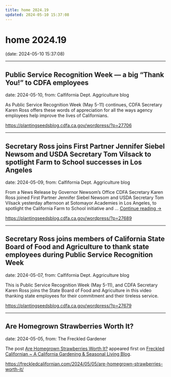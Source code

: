 ```yaml
---
title: home 2024.19
updated: 2024-05-10 15:37:08
---
```


# home 2024.19

(date: 2024-05-10 15:37:08)

---

## Public Service Recognition Week — a big “Thank You!” to CDFA employees

date: 2024-05-10, from: Calfifornia Dept. Aggriculture blog

As Public Service Recognition Week (May 5-11) continues, CDFA Secretary Karen Ross offers these words of appreciation for all the ways agency employees help improve the lives of Californians. 

<https://plantingseedsblog.cdfa.ca.gov/wordpress/?p=27706>

---

## Secretary Ross joins First Partner Jennifer Siebel Newsom and USDA Secretary Tom Vilsack to spotlight Farm to School successes in Los Angeles

date: 2024-05-09, from: Calfifornia Dept. Aggriculture blog

From a News Release by Governor Newsom&#8217;s Office CDFA Secretary Karen Ross joined First Partner Jennifer Siebel Newsom and USDA Secretary Tom Vilsack yesterday afternoon at Sotomayor Academies in Los Angeles, to spotlight the California Farm to School initiative and &#8230; <a href="https://plantingseedsblog.cdfa.ca.gov/wordpress/?p=27689">Continue reading <span class="meta-nav">&#8594;</span></a> 

<https://plantingseedsblog.cdfa.ca.gov/wordpress/?p=27689>

---

## Secretary Ross joins members of California State Board of Food and Agriculture to thank state employees during Public Service Recognition Week

date: 2024-05-07, from: Calfifornia Dept. Aggriculture blog

This is Public Service Recognition Week (May 5-11), and CDFA Secretary Karen Ross joins the State Board of Food and Agriculture in this video thanking state employees for their commitment and their tireless service. 

<https://plantingseedsblog.cdfa.ca.gov/wordpress/?p=27679>

---

## Are Homegrown Strawberries Worth It?

date: 2024-05-05, from: The Freckled Gardener

<p>The post <a href="https://freckledcalifornian.com/2024/05/05/are-homegrown-strawberries-worth-it/">Are Homegrown Strawberries Worth It?</a> appeared first on <a href="https://freckledcalifornian.com">Freckled Californian ~ A California Gardening &amp; Seasonal Living Blog</a>.</p>
 

<https://freckledcalifornian.com/2024/05/05/are-homegrown-strawberries-worth-it/>

